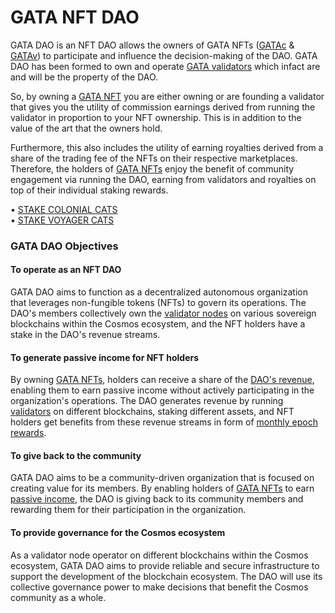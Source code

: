 # GATA NFT DAO

GATA DAO is an NFT DAO allows the owners of GATA NFTs ([GATAc](about-gata-nfts/#colonial-cats-gatac) & [GATAv](about-gata-nfts/#voyager-cats-gatav)) to participate and influence the decision-making of the DAO. GATA DAO has been formed to own and operate [GATA validators](../../gata-validators/) which infact are and will be the property of the DAO.&#x20;

So, by owning a [GATA NFT](about-gata-nfts/) you are either owning or are founding a validator that gives you the utility of commission earnings derived from running the validator in proportion to your NFT ownership. This is in addition to the value of the art that the owners hold.

Furthermore, this also includes the utility of earning royalties derived from a share of the trading fee of the NFTs on their respective marketplaces. Therefore, the holders of [GATA NFTs](about-gata-nfts/) enjoy the benefit of community engagement via running the DAO, earning from validators and royalties on top of their individual staking rewards.

• [STAKE COLONIAL CATS ](https://daodao.zone/dao/stars19fz2t65uqlhrrznpllmmu7nzsvv3v2p4wruypthy7yjpsz5rltvqp6gjsk)\
• [STAKE VOYAGER CATS](https://daodao.zone/dao/stars1t5kx0emmfep57u8g6dupd6zs6z58v39zky852gm58lj3nwpuexuq0krw0c)&#x20;

### GATA DAO Objectives

#### To operate as an NFT DAO

GATA DAO aims to function as a decentralized autonomous organization that leverages non-fungible tokens (NFTs) to govern its operations. The DAO's members collectively own the [validator nodes](../../gata-validators/) on various sovereign blockchains within the Cosmos ecosystem, and the NFT holders have a stake in the DAO's revenue streams.

#### To generate passive income for NFT holders

By owning [GATA NFTs](about-gata-nfts/), holders can receive a share of the [DAO's revenue](dao-revenue-distribution/dao-revenue-share-model.md), enabling them to earn passive income without actively participating in the organization's operations. The DAO generates revenue by running [validators](../../gata-validators/) on different blockchains, staking different assets, and NFT holders get benefits from these revenue streams in form of [monthly epoch rewards](dao-revenue-distribution/).

#### To give back to the community

GATA DAO aims to be a community-driven organization that is focused on creating value for its members. By enabling holders of [GATA NFTs](about-gata-nfts/) to earn [passive income](dao-revenue-distribution/), the DAO is giving back to its community members and rewarding them for their participation in the organization.

#### To provide governance for the Cosmos ecosystem

As a validator node operator on different blockchains within the Cosmos ecosystem, GATA DAO aims to provide reliable and secure infrastructure to support the development of the blockchain ecosystem. The DAO will use its collective governance power to make decisions that benefit the Cosmos community as a whole.
